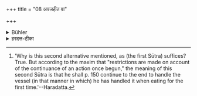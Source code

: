 +++
title = "08 अपजहीत वा"

+++

<details><summary>Bühler</summary>

8. Or he may let it go. [^5] 


[^5]:  'Why is this second alternative mentioned, as (the first Sūtra) suffices? True. But according to the maxim that "restrictions are made on account of the continuance of an action once begun," the meaning of this second Sūtra is that he shall p. 150 continue to the end to handle the vessel (in that manner in which) he has handled it when eating for the first time.'--Haradatta.
</details>

<details><summary>हरदत्त-टीका</summary>

## सूत्रम्
अपजहीत वा ८
### टिप्पनी
+++(अग्रे व्याख्यातम्।)+++
</details>
